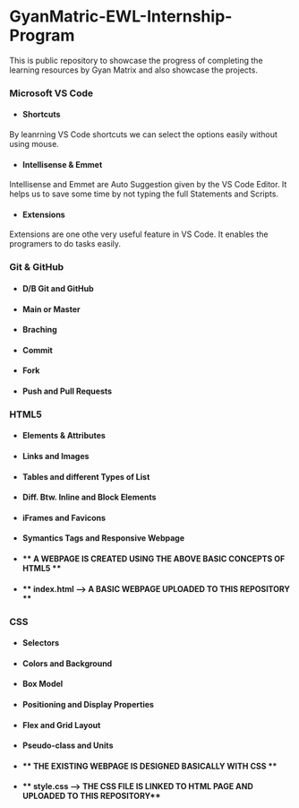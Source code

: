 # GyanMatric-EWL-Internship-Program
This is public repository to showcase the progress of completing the learning resources by Gyan Matrix and also showcase the projects.

### Microsoft VS Code
* #### Shortcuts

By leanrning VS Code shortcuts we can select the options easily without using mouse.
* #### Intellisense & Emmet

Intellisense and Emmet are Auto Suggestion given by the VS Code Editor. It helps us to save some time by not typing the full Statements and Scripts.
* #### Extensions

Extensions are one othe very useful feature in VS Code. It enables the programers to do tasks easily.

### Git & GitHub

* #### D/B Git and GitHub

* #### Main or Master

* #### Braching

* #### Commit

* #### Fork

* #### Push and Pull Requests

### HTML5

* #### Elements & Attributes

* #### Links and Images

* #### Tables and different Types of List

* #### Diff. Btw. Inline and Block Elements

* #### iFrames and Favicons

* #### Symantics Tags and Responsive Webpage

* #### ** A WEBPAGE IS CREATED USING THE ABOVE BASIC CONCEPTS OF HTML5 **

* #### ** index.html --> A BASIC WEBPAGE UPLOADED TO THIS REPOSITORY **

### CSS

* #### Selectors

* #### Colors and Background

* #### Box Model

* #### Positioning and Display Properties

* #### Flex and Grid Layout

* #### Pseudo-class and Units

* #### ** THE EXISTING WEBPAGE IS DESIGNED BASICALLY WITH CSS **

* #### ** style.css --> THE CSS FILE IS LINKED TO HTML PAGE AND UPLOADED TO THIS REPOSITORY**
